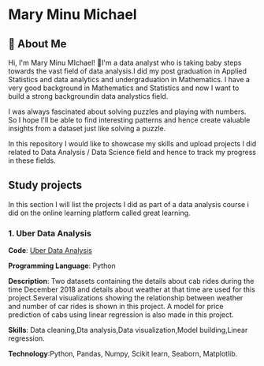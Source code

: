 
# Mary Minu Michael

## 🚀 About Me
Hi, I'm Mary Minu MIchael! 👋I'm a data analyst who is taking baby steps towards the vast field of data analysis.I did my post graduation in Applied Statistics and data analytics and undergraduation in Mathematics. I have a very good background in Mathematics and Statistics and now I want to build a strong backgroundin data analystics field.

I was always fascinated about solving puzzles and playing with numbers. So I hope I'll be able to find interesting patterns and hence create valuable insights from a dataset just like solving a puzzle.

In this repository I would like to showcase my skills and upload projects I did related to Data Analysis / Data Science field and hence to track my progress in these fields.

## Study projects
In this section I will list the projects I did as part of a data analysis course i did on the online learning platform called great learning.
  ### 1. Uber Data Analysis
  **Code**: [Uber Data Analysis](https://github.com/MARY-MINU-MICHAEL/Data-Analysis-Portfolio/blob/main/Uber_Data_Analysis.ipynb)

**Programming Language**: Python

  **Description**: Two datasets containing the details about cab rides during the time December 2018 and details about weather at that time are used for this project.Several visualizations showing the relationship between weather and number of car rides is shown in this project. A model for price prediction of cabs using linear regression is also made in this project.

  **Skills**: Data cleaning,Dta analysis,Data visualization,Model building,Linear regression.

   **Technology**:Python, Pandas, Numpy, Scikit learn, Seaborn, Matplotlib.
   
   
   
   
   
   
   
   
   
   
   


